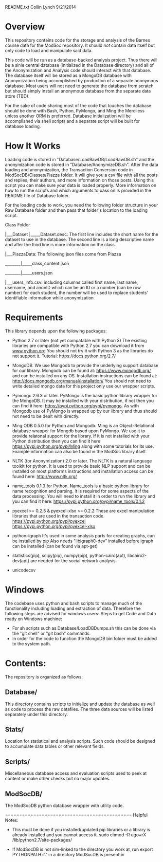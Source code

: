 README.txt
Collin Lynch
9/21/2014

Overview
==================================================

This repository contains code for the storage and analysis of the Barnes course data for the ModSoc repository.  It should *not* contain data itself but only code to load and manipulate said data.  

This code will be run as a database-backed analysis project.  Thus there will be a sinle central database (initialized in the Database directory) and all of the Anonymization and Analysis code should interact with that database.  The database itself will be stored as a MongoDB database with Anonymization being accomplished by production of a separate anonymous database.  Most users will not need to generate the database from scratch but should simply install an anonymous database from the separate data store (TBD).  

For the sake of code sharing most of the code that touches the database should be done with Bash, Python, PyMongo, and Ming the Merciless unless another ORM is preferred.  Database initialization will be accomplished via shell scripts and a separate script will be built for database loading. 


How It Works
================================================
Loading code is stored in "Database/LoadRawDB/LoadRawDB.sh" and the anonymization code is stored in "Database/AnonymizeDB.sh". After the data loading and anonymization, the Transaction Conversion code in ModSocDB/Classes/Piazza folder. It will give you a csv file with all the posts and replies, their authors, and more information on those posts. Using this script you can make sure your data is loaded properly. More information on how to run the scripts and which arguments to pass on is provided in the README file of Database folder.

For the loading code to work, you need the following folder structure in your Raw Database folder and then pass that folder's location to the loading script.

Class Folder

|___Dataset
       |_____Dataset.desc: The first line includes the short name for the dataset to use in the database. The second line is a long descriptive name and after the third line is more information on the class.

|___PiazzaData: The following json files come from Piazza


________|_____class_content.json
       
________|_____users.json

|___users_info.csv: including columns called first name, last name, username, and anonID which can be an ID or a number (can be row number) for each student, the number will be used to replace students' identifiable information while anonymization.


Requirements
================================================
This library depends upon the following packages:

   * Python 2.7 or later (not yet compatable with Python 3)
     The existing libraries are compatible with Python 2.7 you can download it from www.python.org You should not try it with Python 3 as the libraries do not support it.  Tutorial: https://docs.python.org/2.7/

   * MongoDB:
     We use Mongodb to provide the underlying support database for our library.  Mongodb can be found at: https://www.mongodb.org/ and can be installed on any OS.  Installation instructions can be found at: http://docs.mongodb.org/manual/installation/  You should not need to write detailed mongo data for this project only use our wrapper scripts.  

   * Pymongo 2.6.3 or later.
     PyMongo is the basic python library wrapper for the MongoDB.  It may be installed with your distribution, if not then you can find it here: https://pypi.python.org/pypi/pymongo.  As with Mongodb use of PyMongo is wrapped up by our library and thus should not need to be dealt with directly.
     
   * Ming ODB 0.5.0 for Python and Mongodb.
     Ming is an Object-Relational database wrapper for Mongdb based upon PyMongo.  We use it to provide relatonal support for the library.  If it is not installed with your Python distribution then you can find it here: https://pypi.python.org/pypi/Ming along with some tutorials for its use.  Example information can also be found in the ModSoc library itself.
     
   * NLTK (for Anonymization) 2.0 or later.
     The NLTK is a natural language toolkit for python.  It is used to provide basic NLP support and can be installed on most platforms instructions and installation access can be found here: http://www.nltk.org/

   * name_tools 0.1.3 for Python.
     Name_tools is a basic python library for name recognition and parsing.  It is required for some aspects of the data processing.  You will need to install it in order to run the library and you can find it here: https://pypi.python.org/pypi/name_tools/0.1.2 

   * pyexcel >= 0.2.5
     & pyexcel-xlsx >= 0.2.2
     These are excel manipulation libraries that are used in the transaction code.	
     https://pypi.python.org/pypi/pyexcel
     https://pypi.python.org/pypi/pyexcel-xlsx

   * python-igraph
      It's used in some analysis parts for creating graphs, can be installed by pip
      Also needs "libigraph0-dev" installed before igraph can be installed (can be found via apt-get)

   * statistics(pip), scipy(pip), numpy(pip), python-cairo(apt), libcairo2-dev(apt) are needed for the social network analysis.

   * unicodecsv



Windows
================================================
The codebase uses python and bash scripts to manage much of the functionality including loading and extraction of data.  Therefore the following steps are advised for windows users:
Steps to get Code and Data ready on Windows machine:

- For sh scripts such as Database/LoadDBDumps.sh this can be done via the "git shell" or "git bash" commands.
- In order for the code to function the MongoDB bin folder must be added to the system path.


Contents:
================================================
The repository is organized as follows:


Database/
---------------------------------------------
This directory contains scripts to initialize and update the database as well as code to process the raw datafiles.  The three data sources will be listed separately under this directory.  


Stats/
--------------------------------------------
Location for statistical and analysis scripts.  Such code should be designed to accumulate data tables or other relevant fields.  


Scripts/
--------------------------------------------
Miscellaneous database access and evaluation scripts used to peek at content or make other checks but no major updates.  


ModSocDB/
---------------------------------------------
The ModSocDB python database wrapper with utility code.  


=============================================
Helpful Notes:

- This must be done if you installed/updated pip libraries or a library is already installed and you cannot access it.
sudo chmod -R ugo+rX /lib/python2.7/site-packages/

- If ModSocDB is not sim-linked to the directory you work at, run export PYTHONPATH='.' in a directory ModSocDB is present in



